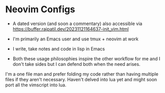 # Neovim Configs

 - A dated version (and soon a commentary) also accessible via <https://buffer.rajpatil.dev/20231121164637-init_vim.html>

 - I'm primarily an Emacs user and use tmux + neovim at work
 - I write, take notes and code in lisp in Emacs
 - Both these usage philosophies inspire the other workflow for me and I don't take sides but I can defend both when the need arises.

I'm a one file man and prefer folding my code rather than having multiple files if they aren't necessary. Haven't delved into lua yet and might soon port all the vimscript into lua.

